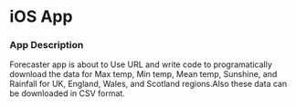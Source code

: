 # iOS App 
### App Description
 Forecaster app is about to Use  URL and write code to programatically download the data for Max temp, Min temp, Mean temp, Sunshine, and Rainfall for UK, England, Wales, and Scotland regions.Also these data can be downloaded in CSV format.
